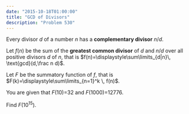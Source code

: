 ```yaml
---
date: "2015-10-18T01:00:00"
title: "GCD of Divisors"
description: "Problem 530"
---
```


<p>Every divisor <var>d</var> of a number <var>n</var> has a <b>complementary divisor</b> <var>n</var>/<var>d</var>.</p>
<p>Let <var>f</var>(<var>n</var>) be the sum of the <b>greatest common divisor</b> of <var>d</var> and <var>n</var>/<var>d</var> over all positive divisors <var>d</var> of <var>n</var>, that is
$f(n)=\displaystyle\sum\limits_{d|n}\, \text{gcd}(d,\frac n d)$.</p>
<p>Let <var>F</var> be the summatory function of <var>f</var>, that is
$F(k)=\displaystyle\sum\limits_{n=1}^k \, f(n)$.</p>
<p>You are given that <var>F</var>(10)=32 and <var>F</var>(1000)=12776.</p>
<p>Find <var>F</var>(10<sup>15</sup>).</p>

